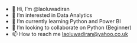 - 👋 Hi, I’m @laoluwadiran
- 👀 I’m interested in Data Analytics
- 🌱 I’m currently learning Python and Power BI
- 💞️ I’m looking to collaborate on Python (Beginner)
- 📫 How to reach me laoluwadiran@yahoo.co.uk

<!---
laoluwadiran/laoluwadiran is a ✨ special ✨ repository because its `README.md` (this file) appears on your GitHub profile.
You can click the Preview link to take a look at your changes.
--->
